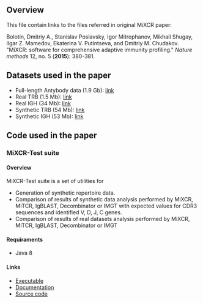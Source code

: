 ## Overview

This file contain links to the files referred in original MiXCR paper:

Bolotin, Dmitriy A., Stanislav Poslavsky, Igor Mitrophanov, Mikhail Shugay, Ilgar Z. Mamedov, Ekaterina V. Putintseva, and Dmitriy M. Chudakov. "MiXCR: software for comprehensive adaptive immunity profiling." *Nature methods* 12, no. 5 (**2015**): 380-381.

## Datasets used in the paper

* Full-length Antybody data (1.9 Gb): [link](http://files.milaboratory.com/mixcr/paper/igh_data.zip)
* Real TRB (1.5 Mb): [link](http://files.milaboratory.com/mixcr/paper/real_trb.zip)
* Real IGH (34 Mb): [link](http://files.milaboratory.com/mixcr/paper/real_igh.zip)
* Synthetic TRB (54 Mb): [link](http://files.milaboratory.com/mixcr/paper/synth_trb.zip)
* Synthetic IGH (53 Mb): [link](http://files.milaboratory.com/mixcr/paper/synth_igh.zip)

## Code used in the paper

### MiXCR-Test suite

#### Overview

MiXCR-Test suite is a set of utilities for

* Generation of synthetic repertoire data.
* Comparison of results of synthetic data analysis performed by MiXCR, MiTCR, IgBLAST, Decombinator or IMGT with expected values for CDR3 sequences and identified V, D, J, C genes.
* Comparison of results of real datasets analysis performed by MiXCR, MiTCR, IgBLAST, Decombinator or IMGT

#### Requiraments

* Java 8

#### Links

* [Executable](http://files.milaboratory.com/mixcr/paper/mixcr-test-1.1.zip)
* [Documentation](http://files.milaboratory.com/mixcr/paper/mixcr-test_documentation_1.1.html)
* [Source code](http://files.milaboratory.com/mixcr/paper/mixcr-test-1.1-src.zip)
